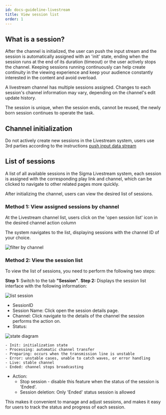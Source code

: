 ```yaml
---
id: docs-guideline-livestream
title: View session list
order: 1
---
```


## What is a session?

After the channel is initialized, the user can push the input stream and the session is automatically assigned with an 'init' state, ending when the session runs at the end of its duration (timeout) or the user actively stops the channel. Keeping sessions running continuously can help create continuity in the viewing experience and keep your audience constantly interested in the content and avoid overload.

A livestream channel has multiple sessions assigned. Changes to each session's channel information may vary, depending on the channel's edit update history.

The session is unique, when the session ends, cannot be reused, the newly born session continues to operate the task.

## Channel initialization

Do not actively create new sessions in the Livestream system, users use 3rd parties according to the instructions [push input data stream](../../02-get-started/03-push-data)

## List of sessions

A list of all available sessions in the Sigma Livestream system, each session is assigned with the corresponding play link and channel, which can be clicked to navigate to other related pages more quickly.

After initializing the channel, users can view the desired list of sessions.

### Method 1: View assigned sessions by channel

At the Livestream channel list, users click on the 'open session list' icon in the desired channel action column

The system navigates to the list, displaying sessions with the channel ID of your choice.

![filter by channel](/images/livestream/session-filter.png)

### Method 2: View the session list

To view the list of sessions, you need to perform the following two steps:

**Step 1:** Switch to the tab **"Session"**.
**Step 2:** Displays the session list interface with the following information:

![list session](/images/livestream/list-session.png)

- SessionID
- Session Name: Click open the session details page.
- Channel: Click navigate to the details of the channel the session performs the action on.
- Status:

![state diagram](/images/livestream/state-diagram-session.png)

```
- Init: initialization state
- Processing: automatic channel transfer
- Preparing: occurs when the transmission line is unstable
- Error: unstable cases, unable to catch waves, or error handling
- Live: stable channel
- Ended: channel stops broadcasting
```

- Action:
  - Stop session - disable this feature when the status of the session is 'Ended'.
  - Session deletion: Only 'Ended' status session is allowed

This makes it convenient to manage and adjust sessions, and makes it easy for users to track the status and progress of each session.
